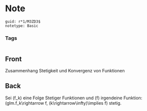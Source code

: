 # Note
```
guid: r*1/M3ZD3$
notetype: Basic
```

### Tags
```
```

## Front
Zusammenhang Stetigkeit und Konvergenz von Funktionen

## Back
Sei \(f_k\) eine Folge Stetiger Funktionen und \(f\) irgendeine Funktion:
\(glm.f_k\rightarrow f, (k\rightarrow\infty)\implies f\) stetig.
